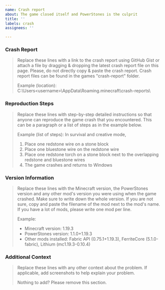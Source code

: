 ```yaml
---
name: Crash report
about: The game closed itself and PowerStones is the culprit
title: ''
labels: crash
assignees: ''

---
```


### Crash Report
> Replace these lines with a link to the crash report using GitHub Gist or attach a file by dragging &
> dropping the latest crash report file on this page. Please, do not directly copy & paste the crash report.
> Crash report files can be found in the games "crash-report" folder.
>
> Example (location): C:\Users\<username>\AppData\Roaming\.minecraft\crash-reports\

### Reproduction Steps
> Replace these lines with step-by-step detailed instructions so that anyone can reproduce the game crash
> that you encountered. This can be a paragraph or a list of steps as in the example below.
>
> Example (list of steps):
> In survival and creative mode,
> 1. Place one redstone wire on a stone block
> 2. Place one bluestone wire on the redstone wire
> 3. Place one redstone torch on a stone block next to the overlapping redstone and bluestone wires
> 4. The game crashes and returns to Windows

### Version Information
> Replace these lines with the Minecraft version, the PowerStones version and any other mod's version
> you were using when the game crashed. Make sure to write down the whole version. If you are
> not sure, copy and paste the filename of the mod next to the mod's name. If you have a lot of mods,
> please write one mod per line.
>
> Example:
> - Minecraft version: 1.19.3
> - PowerStones version: 1.1.0+1.19.3
> - Other mods installed: Fabric API (0.75.1+1.19.3), FerriteCore (5.1.0-fabric), Lithium (mc1.19.3-0.10.4)

### Additional Context
> Replace these lines with any other context about the problem.
> If applicable, add screenshots to help explain your problem.
>
> Nothing to add? Please remove this section.
